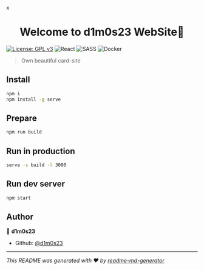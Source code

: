 х
<h1 align="center">Welcome to d1m0s23 WebSite👋</h1>

[![License: GPL v3](https://img.shields.io/badge/License-GPLv3-blue.svg)](https://www.gnu.org/licenses/gpl-3.0)
![React](https://img.shields.io/badge/react-%2320232a.svg?style=for-the-badge&logo=react&logoColor=%2361DAFB)
![SASS](https://img.shields.io/badge/SASS-hotpink.svg?style=for-the-badge&logo=SASS&logoColor=white)
![Docker](https://img.shields.io/badge/docker-%230db7ed.svg?style=for-the-badge&logo=docker&logoColor=white)

> Own beautiful card-site

## Install

```sh
npm i
npm install -g serve
```

## Prepare

```sh
npm run build
```

## Run in production
```sh
serve -s build -l 3000
```

## Run dev server
```sh
npm start
```

## Author

👤 **d1m0s23**

* Github: [@d1m0s23](https://github.com/d1m0s23)


***
_This README was generated with ❤️ by [readme-md-generator](https://github.com/kefranabg/readme-md-generator)_
